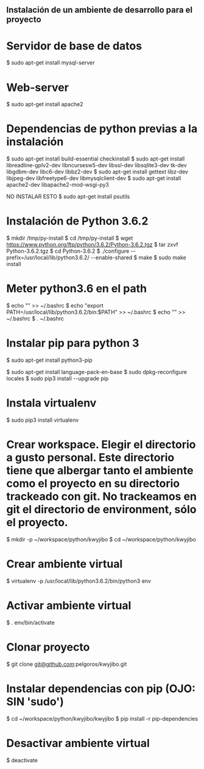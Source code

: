 ## Instalación de un ambiente de desarrollo para el proyecto

# Servidor de base de datos
$ sudo apt-get install mysql-server

# Web-server
$ sudo apt-get install apache2

# Dependencias de python previas a la instalación
$ sudo apt-get install build-essential checkinstall
$ sudo apt-get install libreadline-gplv2-dev libncursesw5-dev libssl-dev libsqlite3-dev tk-dev libgdbm-dev libc6-dev libbz2-dev
$ sudo apt-get install gettext libz-dev libjpeg-dev libfreetype6-dev libmysqlclient-dev
$ sudo apt-get install apache2-dev libapache2-mod-wsgi-py3

NO INSTALAR ESTO
$ sudo apt-get install psutils

# Instalación de Python 3.6.2
$ mkdir /tmp/py-install
$ cd /tmp/py-install
$ wget https://www.python.org/ftp/python/3.6.2/Python-3.6.2.tgz
$ tar zxvf Python-3.6.2.tgz
$ cd Python-3.6.2
$ ./configure --prefix=/usr/local/lib/python3.6.2/ --enable-shared
$ make
$ sudo make install

# Meter python3.6 en el path
$ echo "" >> ~/.bashrc
$ echo "export PATH=/usr/local/lib/python3.6.2/bin:$PATH" >> ~/.bashrc
$ echo "" >> ~/.bashrc
$ . ~/.bashrc

# Instalar pip para python 3
$ sudo apt-get install python3-pip

$ sudo apt-get install language-pack-en-base
$ sudo dpkg-reconfigure locales
$ sudo pip3 install --upgrade pip

# Instala virtualenv
$ sudo pip3 install virtualenv

# Crear workspace. Elegir el directorio a gusto personal. Este directorio tiene que albergar tanto el ambiente como el proyecto en su directorio trackeado con git. No trackeamos en git el directorio de environment, sólo el proyecto.
$ mkdir -p ~/workspace/python/kwyjibo
$ cd ~/workspace/python/kwyjibo

# Crear ambiente virtual
$ virtualenv -p /usr/local/lib/python3.6.2/bin/python3 env

# Activar ambiente virtual
$ . env/bin/activate

# Clonar proyecto
$ git clone git@github.com:pelgoros/kwyjibo.git

# Instalar dependencias con pip (OJO: SIN 'sudo')
$ cd ~/workspace/python/kwyjibo/kwyjibo
$ pip install -r pip-dependencies

# Desactivar ambiente virtual
$ deactivate

